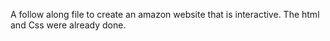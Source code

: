 A follow along file to create an amazon website that is interactive.
The html and Css were already done.

